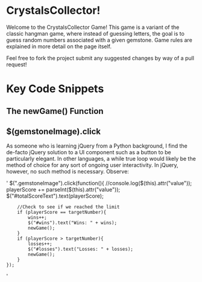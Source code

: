 # CrystalsCollector!
Welcome to the CrystalsCollector Game! This game is a variant of the classic hangman game, where instead of
guessing letters, the goal is to guess random numbers associated with a given gemstone. Game rules are explained 
in more detail on the page itself.

Feel free to fork the project submit any suggested changes by way of a pull request!

# Key Code Snippets

## The newGame() Function

## $(gemstoneImage).click
As someone who is learning jQuery from a Python background, I find the de-facto jQuery solution to a UI component
such as a button to be particularly elegant. In other languages, a while true loop would likely be the method of choice
for any sort of ongoing user interactivity. In jQuery, however, no such method is necessary. Observe: 

'
$(".gemstoneImage").click(function(){
        //console.log($(this).attr("value"));
        playerScore += parseInt($(this).attr("value"));
        $("#totalScoreText").text(playerScore);

        //Check to see if we reached the limit
        if (playerScore == targetNumber){
            wins++;
            $("#wins").text("Wins: " + wins);
            newGame();
        }
        if (playerScore > targetNumber){
            losses++;
            $("#losses").text("Losses: " + losses);
            newGame();
        }
    });   
'